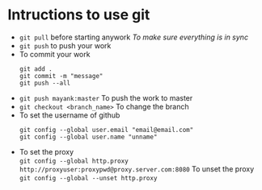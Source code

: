 # Intructions to use git
 - `git pull` before starting anywork *To make sure everything is in sync*
 - `git push` to push your work
 - To commit your work
   ```
   git add .
   git commit -m "message"
   git push --all
   ``` 
 - `git push mayank:master` To push the work to master
 - `git checkout <branch_name>` To change the branch
 - To set the username of github<br/>
   ```
   git config --global user.email "email@email.com" 
   git config --global user.name "unname" 
   ```
 - To set the proxy<br/>
   `git config --global http.proxy http://proxyuser:proxypwd@proxy.server.com:8080` 
   To unset the proxy<br/>
   `git config --global --unset http.proxy`
